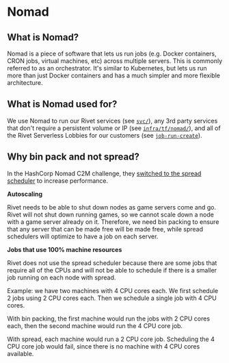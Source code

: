 # Nomad

## What is Nomad?

Nomad is a piece of software that lets us run jobs (e.g. Docker containers, CRON jobs, virtual machines, etc)
across multiple servers. This is commonly referred to as an orchestrator. It's similar to Kubernetes, but lets
us run more than just Docker containers and has a much simpler and more flexible architecture.

## What is Nomad used for?

We use Nomad to run our Rivet services (see [`svc/`](../../../svc)), any 3rd party services that don't require
a persistent volume or IP (see [`infra/tf/nomad/`](../../../infra/tf)), and all of the Rivet Serverless
Lobbies for our customers (see [`job-run-create`](../../../svc/pkg/job-run/src/workers/create/mod.rs)).

## Why bin pack and not spread?

In the HashCorp Nomad C2M challenge, they [switched to the spread scheduler](https://www.hashicorp.com/c2m) to
increase performance.

**Autoscaling**

Rivet needs to be able to shut down nodes as game servers come and go. Rivet will not shut down running games,
so we cannot scale down a node with a game server already on it. Therefore, we need bin packing to ensure that
any server that can be made free will be made free, while spread schedulers will optimize to have a job on
each server.

**Jobs that use 100% machine resources**

Rivet does not use the spread scheduler because there are some jobs that require all of the CPUs and will not
be able to schedule if there is a smaller job running on each node with spread.

Example: we have two machines with 4 CPU cores each. We first schedule 2 jobs using 2 CPU cores each. Then we
schedule a single job with 4 CPU cores.

With bin packing, the first machine would run the jobs with 2 CPU cores each, then the second machine would
run the 4 CPU core job.

With spread, each machine would run a 2 CPU core job. Scheduling the 4 CPU core job would fail, since there is
no machine with 4 CPU cores available.
